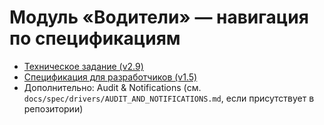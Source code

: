# Модуль «Водители» — навигация по спецификациям

- [Техническое задание (v2.9)](./DRIVERS_TECH_SPEC.md)
- [Спецификация для разработчиков (v1.5)](./DRIVERS_DEV_SPEC.md)
- Дополнительно: Audit & Notifications (см. `docs/spec/drivers/AUDIT_AND_NOTIFICATIONS.md`, если присутствует в репозитории)
